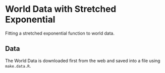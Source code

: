 # World Data with Stretched Exponential

Fitting a stretched exponential function to world data.

## Data

The World Data is downloaded first from the web and saved into a file using `make.data.R`. 